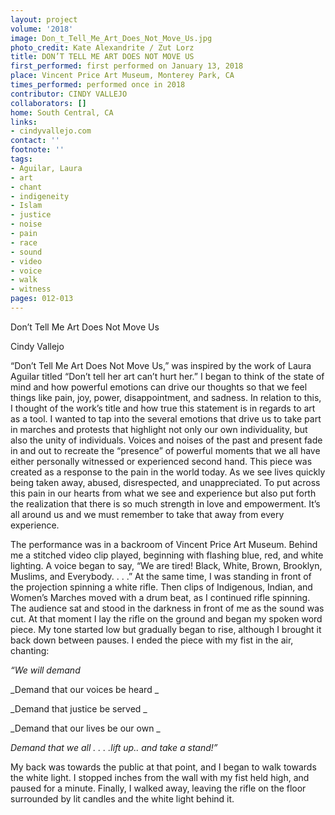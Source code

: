 ```yaml
---
layout: project
volume: '2018'
image: Don_t_Tell_Me_Art_Does_Not_Move_Us.jpg
photo_credit: Kate Alexandrite / Zut Lorz
title: DON’T TELL ME ART DOES NOT MOVE US
first_performed: first performed on January 13, 2018
place: Vincent Price Art Museum, Monterey Park, CA
times_performed: performed once in 2018
contributor: CINDY VALLEJO
collaborators: []
home: South Central, CA
links:
- cindyvallejo.com
contact: ''
footnote: ''
tags:
- Aguilar, Laura
- art
- chant
- indigeneity
- Islam
- justice
- noise
- pain
- race
- sound
- video
- voice
- walk
- witness
pages: 012-013
---
```




Don’t Tell Me Art Does Not Move Us

Cindy Vallejo

“Don’t Tell Me Art Does Not Move Us,” was inspired by the work of Laura Aguilar titled “Don’t tell her art can’t hurt her.” I began to think of the state of mind and how powerful emotions can drive our thoughts so that we feel things like pain, joy, power, disappointment, and sadness. In relation to this, I thought of the work’s title and how true this statement is in regards to art as a tool. I wanted to tap into the several emotions that drive us to take part in marches and protests that highlight not only our own individuality, but also the unity of individuals. Voices and noises of the past and present fade in and out to recreate the “presence” of powerful moments that we all have either personally witnessed or experienced second hand. This piece was created as a response to the pain in the world today. As we see lives quickly being taken away, abused, disrespected, and unappreciated. To put across this pain in our hearts from what we see and experience but also put forth the realization that there is so much strength in love and empowerment. It’s all around us and we must remember to take that away from every experience.

The performance was in a backroom of Vincent Price Art Museum. Behind me a stitched video clip played, beginning with flashing blue, red, and white lighting. A voice began to say, “We are tired! Black, White, Brown, Brooklyn, Muslims, and Everybody. . . .” At the same time, I was standing in front of the projection spinning a white rifle. Then clips of Indigenous, Indian, and Women’s Marches moved with a drum beat, as I continued rifle spinning. The audience sat and stood in the darkness in front of me as the sound was cut. At that moment I lay the rifle on the ground and began my spoken word piece. My tone started low but gradually began to rise, although I brought it back down between pauses. I ended the piece with my fist in the air, chanting:

_“We will demand_

_Demand that our voices be heard _

_Demand that justice be served _

_Demand that our lives be our own _

_Demand that we all . . . .lift up.. and take a stand!”_

My back was towards the public at that point, and I began to walk towards the white light. I stopped inches from the wall with my fist held high, and paused for a minute. Finally, I walked away, leaving the rifle on the floor surrounded by lit candles and the white light behind it.
